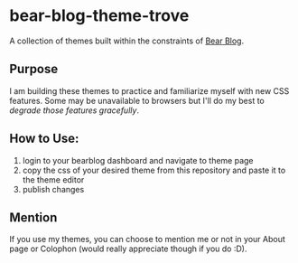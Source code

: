 # bear-blog-theme-trove
A collection of themes built within the constraints of [Bear Blog](https://bearblog.dev/).

## Purpose
I am building these themes to practice and familiarize myself with new CSS features. Some
may be unavailable to browsers but I'll do my best to _degrade those features gracefully_.

## How to Use:
1. login to your bearblog dashboard and navigate to theme page
2. copy the css of your desired theme from this repository and paste it to the theme editor
3. publish changes

## Mention
If you use my themes, you can choose to mention me or not in your About page or Colophon (would really appreciate though if you do :D).
